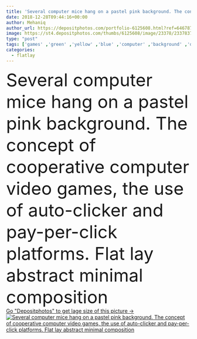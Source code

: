 ```yaml
---
title: 'Several computer mice hang on a pastel pink background. The concept of cooperative computer video games, the use of auto-clicker and pay-per-click platforms. Flat lay abstract minimal composition'
date: 2018-12-28T09:44:16+00:00
author: Mehaniq
author_url: https://depositphotos.com/portfolio-6125608.html?ref=64678756
image: https://st4.depositphotos.com/thumbs/6125608/image/23378/233783742/api_thumb_450.jpg?forcejpeg=true
type: "post"
tags: ['games' ,'green' ,'yellow' ,'blue' ,'computer' ,'background' ,'design' ,'isolated' ,'business' ,'equipment' ,'abstract' ,'action' ,'black' ,'cable' ,'plastic' ,'technology' ,'wire' ,'wired' ,'accessory' ,'modern' ,'gray' ,'symbol' ,'pink' ,'lay' ,'button' ,'communication' ,'device' ,'electronic' ,'electronics' ,'pc' ,'flat' ,'work' ,'tool' ,'mouse' ,'input' ,'click' ,'pointing' ,'hanging' ,'hang' ,'pay' ,'minimalism' ,'mice' ,'per' ,'ppc' ,'cooperative' ,'esport' ,'payperclick' ,'cybersport' ,'flatlay' ,'autoclicker' ]
categories: 
  - flatlay
---
```

<div aling="center">
            <font size="60"> Several computer mice hang on a pastel pink background. The concept of cooperative computer video games, the use of auto-clicker and pay-per-click platforms. Flat lay abstract minimal composition</font>   
</div>
<div>
    <a href='https://st4.depositphotos.com/thumbs/6125608/image/23378/233783742/api_thumb_450.jpg?forcejpeg=true?ref=64678756' target=_blank > Go "Depositphotos" to get lage size of this picture ->
        <img href='https://st4.depositphotos.com/thumbs/6125608/image/23378/233783742/api_thumb_450.jpg?forcejpeg=true?ref=64678756' src='https://st4.depositphotos.com/6125608/23378/i/950/depositphotos_233783742-stock-photo-several-computer-mice-hang-pastel.jpg?forcejpeg=true' alt='Several computer mice hang on a pastel pink background. The concept of cooperative computer video games, the use of auto-clicker and pay-per-click platforms. Flat lay abstract minimal composition' >
    </a>
</div>
